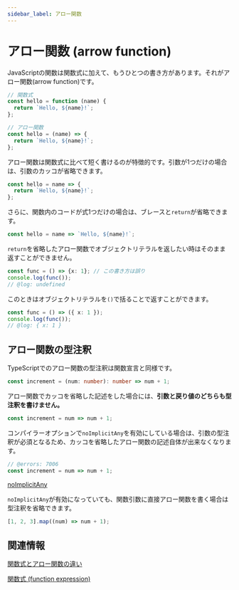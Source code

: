```yaml
---
sidebar_label: アロー関数
---
```


# アロー関数 (arrow function)

JavaScriptの関数は関数式に加えて、もうひとつの書き方があります。それがアロー関数(arrow function)です。

```js
// 関数式
const hello = function (name) {
  return `Hello, ${name}!`;
};

// アロー関数
const hello = (name) => {
  return `Hello, ${name}!`;
};
```

アロー関数は関数式に比べて短く書けるのが特徴的です。引数が1つだけの場合は、引数のカッコが省略できます。

<!--prettier-ignore-->
```js
const hello = name => {
  return `Hello, ${name}!`;
};
```

さらに、関数内のコードが式1つだけの場合は、ブレースと`return`が省略できます。

<!--prettier-ignore-->
```js
const hello = name => `Hello, ${name}!`;
```

`return`を省略したアロー関数でオブジェクトリテラルを返したい時はそのまま返すことができません。

<!--prettier-ignore-->
```ts twoslash
const func = () => {x: 1}; // この書き方は誤り
console.log(func());
// @log: undefined
```

このときはオブジェクトリテラルを`()`で括ることで返すことができます。

```ts twoslash
const func = () => ({ x: 1 });
console.log(func());
// @log: { x: 1 }
```

## アロー関数の型注釈

TypeScriptでのアロー関数の型注釈は関数宣言と同様です。

```ts
const increment = (num: number): number => num + 1;
```

アロー関数でカッコを省略した記述をした場合には、**引数と戻り値のどちらも型注釈を書けません。**

<!--prettier-ignore-->
```ts
const increment = num => num + 1;
```

コンパイラーオプションで`noImplicitAny`を有効にしている場合は、引数の型注釈が必須となるため、カッコを省略したアロー関数の記述自体が出来なくなります。

<!--prettier-ignore-->
```ts twoslash
// @errors: 7006
const increment = num => num + 1;
```

[noImplicitAny](../tsconfig/noimplicitany.md)

`noImplicitAny`が有効になっていても、関数引数に直接アロー関数を書く場合は型注釈を省略できます。

```ts
[1, 2, 3].map((num) => num + 1);
```

## 関連情報

[関数式とアロー関数の違い](function-expression-vs-arrow-functions.md)

[関数式 (function expression)](function-expression.md)
